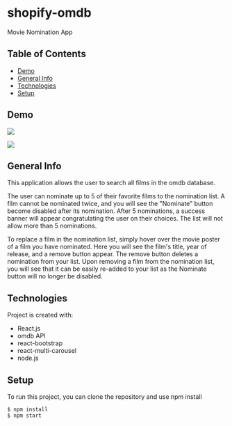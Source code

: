 # shopify-omdb
Movie Nomination App

## Table of Contents
* [Demo](#demo)
* [General Info](#general-info)
* [Technologies](#technologies)
* [Setup](#setup)

## Demo
![](shopify-demo1.gif)

![](demo2.gif)

## General Info
This application allows the user to search all films in the omdb database.

The user can nominate up to 5 of their favorite films to the nomination list. A film cannot be nominated twice, and you will see the "Nominate" button become disabled after its nomination. After 5 nominations, a success banner will appear congratulating the user on their choices. The list will not allow more than 5 nominations. 

To replace a film in the nomination list, simply hover over the movie poster of a film you have nominated. Here you will see the film's title, year of release, and a remove button appear. The remove button deletes a nomination from your list. Upon removing a film from the nomination list, you will see that it can be easily re-added to your list as the Nominate button will no longer be disabled.

## Technologies
Project is created with:
* React.js
* omdb API
* react-bootstrap
* react-multi-carousel
* node.js

## Setup
To run this project, you can clone the repository and use npm install

```
$ npm install
$ npm start